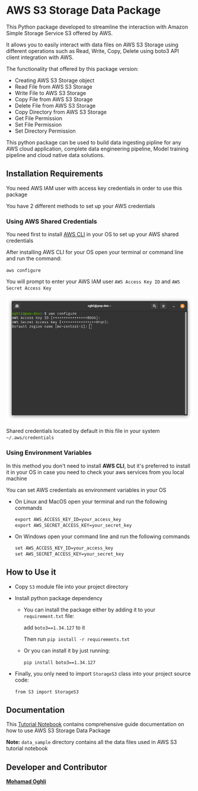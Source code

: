 # AWS S3 Storage Data Package

This Python package developed to streamline the interaction with Amazon Simple Storage Service S3 offered by AWS.

It allows you to easily interact with data files on AWS S3 Storage using different operations such as Read, Write, Copy, Delete using boto3 API client integration with AWS.

The functionality that offered by this package version:

* Creating AWS S3 Storage object 
* Read File from AWS S3 Storage
* Write File to AWS S3 Storage
* Copy File from AWS S3 Storage
* Delete File from AWS S3 Storage
* Copy Directory from AWS S3 Storage
* Get File Permission
* Set File Permission
* Set Directory Permission

This python package can be used to build data ingesting pipline for any AWS cloud application, complete data engineering pipeline, Model training pipeline and cloud native data solutions.

## Installation Requirements 

You need AWS IAM user with access key credentials in order to use this package

You have 2 different methods to set up your AWS credentials

### Using AWS Shared Credentials

You need first to install [AWS CLI](https://docs.aws.amazon.com/cli/latest/userguide/getting-started-install.html) in your OS to set up your AWS shared credentials

After installing AWS CLI for your OS open your terminal or command line and run the command:

`aws configure`


You will prompt to enter your AWS IAM user `AWS Access Key ID` and `AWS Secret Access Key`

![alt text](docs_assets/aws-configure-linux.png)


Shared credentials located by default in this file in your system `~/.aws/credentials`

### Using Environment Variables

In this method you don't need to install **AWS CLI**, but it's preferred to install it in your OS in case you need to check your aws services from you local machine

You can set AWS credentials as environment variables in your OS 

* On Linux and MacOS open your terminal and run the following commands

    ``` 
    export AWS_ACCESS_KEY_ID=your_access_key
    export AWS_SECRET_ACCESS_KEY=your_secret_key
   ```

* On Windows open your command line and run the following commands
    ``` 
    set AWS_ACCESS_KEY_ID=your_access_key
    set AWS_SECRET_ACCESS_KEY=your_secret_key
   ```
    
## How to Use it

* Copy `S3` module file into your project directory 
* Install python package dependency 
  * You can install the package either by adding it to your `requirement.txt` file:
     
    add `boto3==1.34.127` to it
    
    Then run `pip install -r requirements.txt`
  * Or you can install it by just running:
     
    `pip install boto3==1.34.127`

* Finally, you only need to import `StorageS3` class into your project source code:

  `from S3 import StorageS3`

## Documentation 

This [Tutorial Notebook](tutorial_notebook.ipynb) contains comprehensive guide documentation on how to use AWS S3 Storage Data Package

**Note:** `data_sample` directory contains all the data files used in AWS S3 tutorial notebook

## Developer and Contributor

**[Mohamad Oghli](https://github.com/mohammad-oghli)**